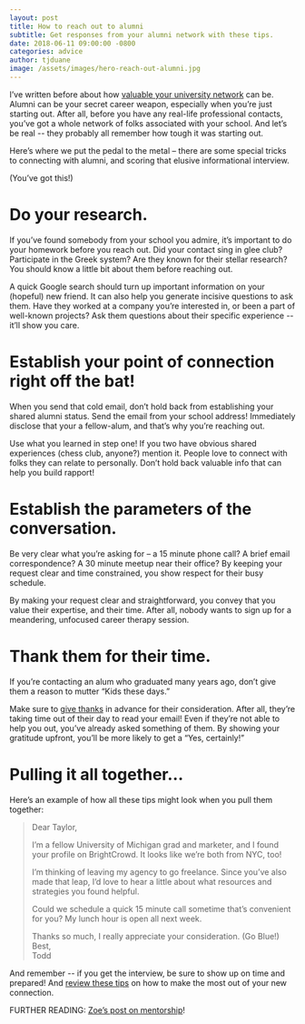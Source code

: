 ```yaml
---
layout: post
title: How to reach out to alumni
subtitle: Get responses from your alumni network with these tips.
date: 2018-06-11 09:00:00 -0800
categories: advice
author: tjduane
image: /assets/images/hero-reach-out-alumni.jpg
---
```


I’ve written before about how [valuable your university network][post1] can be. Alumni can be your secret career weapon, especially when you’re just starting out. After all, before you have any real-life professional contacts, you’ve got a whole network of folks associated with your school. And let’s be real -- they probably all remember how tough it was starting out.

Here’s where we put the pedal to the metal – there are some special tricks to connecting with alumni, and scoring that elusive informational interview.

(You’ve got this!)

# Do your research.

If you’ve found somebody from your school you admire, it’s important to do your homework before you reach out. Did your contact sing in glee club? Participate in the Greek system? Are they known for their stellar research? You should know a little bit about them before reaching out.

A quick Google search should turn up important information on your (hopeful) new friend. It can also help you generate incisive questions to ask them. Have they worked at a company you’re interested in, or been a part of well-known projects? Ask them questions about their specific experience -- it’ll show you care.


# Establish your point of connection right off the bat!

When you send that cold email, don’t hold back from establishing your shared alumni status. Send the email from your school address! Immediately disclose that your a fellow-alum, and that’s why you’re reaching out.

Use what you learned in step one! If you two have obvious shared experiences (chess club, anyone?) mention it. People love to connect with folks they can relate to personally. Don’t hold back valuable info that can help you build rapport!

# Establish the parameters of the conversation.

Be very clear what you’re asking for – a 15 minute phone call? A brief email correspondence? A 30 minute meetup near their office?  By keeping your request clear and time constrained, you show respect for their busy schedule.

By making your request clear and straightforward, you convey that you value their expertise, and their time. After all, nobody wants to sign up for a meandering, unfocused career therapy session.

# Thank them for their time.

If you’re contacting an alum who graduated many years ago, don’t give them a reason to mutter “Kids these days.”

Make sure to [give thanks][post2] in advance for their consideration. After all, they’re taking time out of their day to read your email! Even if they’re not able to help you out, you’ve already asked something of them. By showing your gratitude upfront, you’ll be more likely to get a “Yes, certainly!”

# Pulling it all together…

Here’s an example of how all these tips might look when you pull them together:


> Dear Taylor,
>
> I’m a fellow University of Michigan grad and marketer, and I found your profile on BrightCrowd. It looks like we’re both from NYC, too!
>
> I’m thinking of leaving my agency to go freelance. Since you’ve also made that leap, I’d love to hear a little about what resources and strategies you found helpful.
>
> Could we schedule a quick 15 minute call sometime that’s convenient for you? My lunch hour is open all next week.
>
> Thanks so much, I really appreciate your consideration. (Go Blue!) <br>
> Best, <br>
> Todd

And remember -- if you get the interview, be sure to show up on time and prepared! And [review these tips][post3] on how to make the most out of your new connection.  

FURTHER READING: [Zoe’s post on mentorship][post4]!



[post1]: https://blog.brightcrowd.com/3-reasons-university-network-crazy-valuable/
[post2]: https://blog.brightcrowd.com/thank-you/
[post3]: https://blog.brightcrowd.com/informational-interview/
[post4]: https://blog.brightcrowd.com/building-a-mentor-relationship/
[brightcrowd]: https://brightcrowd.com
